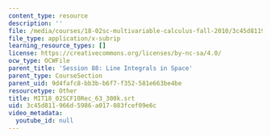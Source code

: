 ```yaml
---
content_type: resource
description: ''
file: /media/courses/18-02sc-multivariable-calculus-fall-2010/3c45d811966d5986a017083fcef09e6c_MIT18_02SCF10Rec_63_300k.vtt
file_type: application/x-subrip
learning_resource_types: []
license: https://creativecommons.org/licenses/by-nc-sa/4.0/
ocw_type: OCWFile
parent_title: 'Session 88: Line Integrals in Space'
parent_type: CourseSection
parent_uid: 9d4fafc8-bb3b-b6f7-f352-581e663be4be
resourcetype: Other
title: MIT18_02SCF10Rec_63_300k.srt
uid: 3c45d811-966d-5986-a017-083fcef09e6c
video_metadata:
  youtube_id: null
---
```

